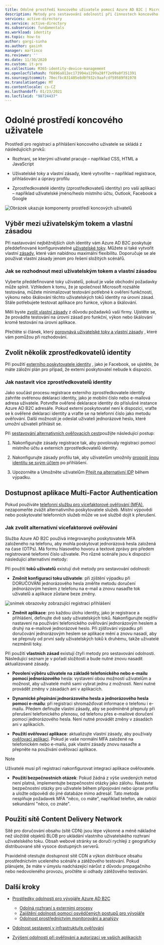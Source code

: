 ```yaml
---
title: Odolné prostředí koncového uživatele pomocí Azure AD B2C | Microsoft Docs
description: Metody pro sestavování odolnosti při činnostech koncového uživatele pomocí Azure AD B2C
services: active-directory
ms.service: active-directory
ms.subservice: fundamentals
ms.workload: identity
ms.topic: how-to
author: gargi-sinha
ms.author: gasinh
manager: martinco
ms.reviewer: ''
ms.date: 11/30/2020
ms.custom: it-pro
ms.collection: M365-identity-device-management
ms.openlocfilehash: f6896a812ec173994a1299a28ff2e99a0f351391
ms.sourcegitcommit: 78ecfbc831405e8d0f932c9aafcdf59589f81978
ms.translationtype: MT
ms.contentlocale: cs-CZ
ms.lasthandoff: 01/23/2021
ms.locfileid: "98724437"
---
```

# <a name="resilient-end-user-experience"></a>Odolné prostředí koncového uživatele

Prostředí pro registraci a přihlášení koncového uživatele se skládá z následujících prvků:

- Rozhraní, se kterými uživatel pracuje – například CSS, HTML a JavaScript

- Uživatelské toky a vlastní zásady, které vytvoříte – například registrace, přihlašování a úpravy profilu

- Zprostředkovatelé identity (zprostředkovatelů identity) pro vaši aplikaci – například uživatelské jméno/heslo místního účtu, Outlook, Facebook a Google

![Obrázek ukazuje komponenty prostředí koncových uživatelů](media/resilient-end-user-experiences/end-user-experience-architecture.png)

## <a name="choose-between-user-flow-and-custom-policy"></a>Výběr mezi uživatelským tokem a vlastní zásadou  

Při nastavování nejběžnějších úloh identity vám Azure AD B2C poskytuje předdefinované konfigurovatelné [uživatelské toky](../../active-directory-b2c/user-flow-overview.md). Můžete si také vytvořit vlastní [zásady](../../active-directory-b2c/custom-policy-overview.md), které vám nabídnou maximální flexibilitu. Doporučuje se ale používat vlastní zásady jenom pro řešení složitých scénářů.

### <a name="how-to-decide-between-user-flow-and-custom-policy"></a>Jak se rozhodnout mezi uživatelským tokem a vlastní zásadou

Vyberte předdefinované toky uživatelů, pokud je vaše obchodní požadavky může splnit. Vzhledem k tomu, že je společnost Microsoft rozsáhle testována, můžete minimalizovat testování potřebné k ověření funkčnosti, výkonu nebo škálování těchto uživatelských toků identity na úrovni zásad. Stále potřebujete testovat aplikace pro funkce, výkon a škálování.

Měli byste [zvolit vlastní zásady](../../active-directory-b2c/custom-policy-get-started.md) z důvodu požadavků vaší firmy. Ujistěte se, že provádíte testování na úrovni zásad pro funkční, výkon nebo škálování kromě testování na úrovni aplikace.

Přečtěte si článek, který [porovnává uživatelské toky a vlastní zásady](../../active-directory-b2c/custom-policy-overview.md#comparing-user-flows-and-custom-policies) , které vám pomůžou při rozhodování.

## <a name="choose-multiple-idps"></a>Zvolit několik zprostředkovatelů identity

Při použití [externího poskytovatele identity](../../active-directory-b2c/technical-overview.md#external-identity-providers) , jako je Facebook, se ujistěte, že máte záložní plán pro případ, že externí poskytovatel nebude k dispozici.

### <a name="how-to-set-up-multiple-idps"></a>Jak nastavit více zprostředkovatelů identity

Jako součást procesu registrace externího zprostředkovatele identity zahrňte ověřenou deklaraci identity, jako je mobilní číslo nebo e-mailová adresa uživatele. Potvrďte ověřené deklarace identity do příslušné instance Azure AD B2C adresáře. Pokud externí poskytovatel není k dispozici, vraťte se k ověřené deklaraci identity a vraťte se na telefonní číslo jako metodu ověřování. Další možností je odeslat uživateli jednorázové heslo, které umožní uživateli přihlásit se.

 Při [sestavování alternativních ověřovacích cest](https://github.com/azure-ad-b2c/samples/tree/master/policies/idps-filter)použijte následující postup:

 1. Nakonfigurujte zásady registrace tak, aby povolovaly registraci pomocí místního účtu a externích zprostředkovatelů identity.

 2. Nakonfigurujte zásady profilu tak, aby uživatelům umožnily [propojit jinou identitu se svým účtem](https://github.com/Azure-Samples/active-directory-b2c-advanced-policies/tree/master/account-linking) po přihlášení.

 3. Upozorněte a Umožněte uživatelům [Přejít na alternativní IDP](../../active-directory-b2c/customize-ui-with-html.md#configure-dynamic-custom-page-content-uri) během výpadku.

## <a name="availability-of-multi-factor-authentication"></a>Dostupnost aplikace Multi-Factor Authentication

Pokud používáte [telefonní službu pro vícefaktorové ověřování (MFA)](../../active-directory-b2c/phone-authentication.md), nezapomeňte zvážit alternativního poskytovatele služeb. Místní výpovědi nebo poskytovatel telefonních služeb může ve své službě dojít k přerušení.

### <a name="how-to-choose-an-alternate-mfa"></a>Jak zvolit alternativní vícefaktorové ověřování  

Služba Azure AD B2C používá integrovanýho poskytovatele MFA založeného na telefonu, aby mohla poskytovat jednorázová hesla založená na čase (OTPs). Má formu hlasového hovoru a textové zprávy pro předem registrované telefonní číslo uživatele. Pro různé scénáře jsou k dispozici následující alternativní metody:

Při použití **toků uživatelů** existují dvě metody pro sestavování odolnosti:

- **Změnit konfiguraci toku uživatele**: při zjištění výpadku při DORUČOVÁNí jednorázového hesla změňte metodu doručení jednorázovým heslem z telefonu na e-mail a znovu nasaďte tok uživatelů a aplikace zůstane beze změny.

![snímek obrazovky zobrazující registraci přihlášení](media/resilient-end-user-experiences/create-sign-in.png)

- **Změnit aplikace**: pro každou úlohu identity, jako je registrace a přihlášení, definujte dvě sady uživatelských toků. Nakonfigurujte nejdřív nastavení na používání telefonického ověřování jednorázovým heslem a druhý na e-mailové jednorázové heslo. Při zjišťování výpadku při doručování jednorázovým heslem se aplikace mění a znovu nasadí, aby se přepnuly od první sady uživatelských toků k druhému, takže uživatelé nezměnili toky.  

Při použití **vlastních zásad** existují čtyři metody pro sestavování odolnosti. Následující seznam je v pořadí složitosti a bude nutné znovu nasadit aktualizované zásady.

- **Povolení výběru uživatele na základě telefonického nebo e-mailu pomocí jednorázového** hesla: vystavení obou možností uživatelům a možnost, aby uživatelé mohli sami vybrat jednu z možností. Není nutné provádět změny v zásadách ani v aplikacích.

- **Dynamické přepínání jednorázového hesla a jednorázového hesla pomocí e-mailu**: při registraci shromažďovat informace o telefonu i e-mailu. Předem definujte vlastní zásady, aby se podmíněně přepnuly při přerušení telefonického přenosu, od telefonu přes e-mailové doručení pomocí jednorázového hesla. Není nutné provádět změny v zásadách ani v aplikacích.

- **Použití ověřovací aplikace**: aktualizujte vlastní zásady, aby používaly [ověřovací aplikaci](https://github.com/azure-ad-b2c/samples/tree/master/policies/custom-mfa-totp). Pokud je vaše normální MFA založené na telefonickém nebo e-mailu, pak vlastní zásady znovu nasaďte a přepněte na používání ověřovací aplikace.

>[!Note]
>Uživatelé musí při registraci nakonfigurovat integraci aplikace ověřovatele.

- **Použití bezpečnostních otázek**: Pokud žádná z výše uvedených metod není platná, implementujte bezpečnostní otázky jako zálohu. Nastavte bezpečnostní otázky pro uživatele během připojování nebo úprav profilu a uložte odpovědi do jiné databáze mimo adresář. Tato metoda nesplňuje požadavek MFA "něco, co máte", například telefon, ale nabízí sekundární "něco, co znáte".

## <a name="use-a-content-delivery-network"></a>Použití sítě Content Delivery Network

Sítě pro doručování obsahu (sítě CDN) jsou lépe výkonné a méně nákladné než úložiště objektů BLOB pro ukládání vlastního uživatelského rozhraní uživatelského toku. Obsah webové stránky se doručí rychleji z geograficky distribuované sítě vysoce dostupných serverů.  

Pravidelně otestujte dostupnost sítě CDN a výkon distribuce obsahu prostřednictvím uceleného scénáře a zátěžového testování. Pokud plánujete, že máte v úmyslu nadcházející nárůst z důvodu propagačního nebo nedovoleného provozu, pročtěte si odhady zátěžového testování.
  
## <a name="next-steps"></a>Další kroky

- [Prostředky odolnosti pro vývojáře Azure AD B2C](resilience-b2c.md)
  
  - [Odolná rozhraní s externími procesy](resilient-external-processes.md)
  - [Zajištění odolnosti pomocí osvědčených postupů pro vývojáře](resilience-b2c-developer-best-practices.md)
  - [Odolnost prostřednictvím monitorování a analýzy](resilience-with-monitoring-alerting.md)
- [Odolnost sestavení v infrastruktuře ověřování](resilience-in-infrastructure.md)
- [Zvýšení odolnosti při ověřování a autorizaci ve vašich aplikacích](resilience-app-development-overview.md)